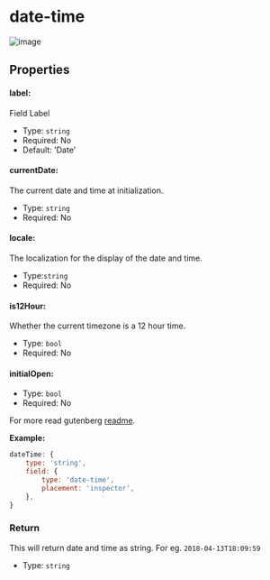 # date-time

![image](https://user-images.githubusercontent.com/6297436/39417816-64e5dbca-4c74-11e8-852e-f3d05205f06d.png)



## Properties

#### label:

Field Label

- Type: `string`
- Required: No
- Default: 'Date'

#### currentDate:

The current date and time at initialization.

- Type: `string`
- Required: No

#### locale:

The localization for the display of the date and time.

- Type:`string`
- Required: No

#### is12Hour:

Whether the current timezone is a 12 hour time.

- Type: `bool`
- Required: No

#### initialOpen:

- Type: `bool`
- Required: No

For more read gutenberg [readme](https://github.com/WordPress/gutenberg/tree/master/components/date-time).

**Example:**

```js
dateTime: {
	type: 'string',
	field: {
		type: 'date-time',
		placement: 'inspector',
	},
}
```

### Return

This will return date and time as string. For eg. `2018-04-13T18:09:59`

- Type: `string`
